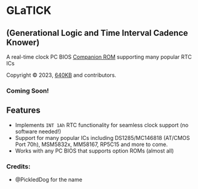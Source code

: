 # GLaTICK
## (Generational Logic and Time Interval Cadence Knower)
A real-time clock PC BIOS [Companion ROM](https://github.com/640-KB/GLaBIOS) supporting many popular RTC ICs

Copyright &copy; 2023, [640KB](mailto:640kb@glabios.org) and contributors.

### Coming Soon!

## Features

- Implements `INT 1Ah` RTC functionality for seamless clock support (no software needed!)
- Support for many popular ICs including DS1285/MC146818 (AT/CMOS Port 70h), MSM5832x, MM58167, RP5C15 and more to come.
- Works with any PC BIOS that supports option ROMs (almost all)

### Credits:

- @PickledDog for the name
